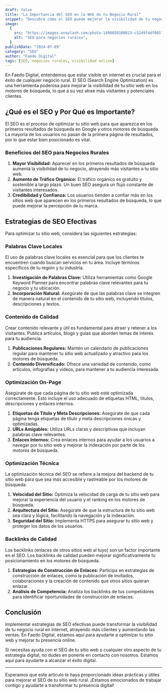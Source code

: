 ```yaml
---
draft: false
title: "La Importancia del SEO en la Web de tu Negocio Rural"
snippet: "Descubre cómo el SEO puede mejorar la visibilidad de tu negocio rural en internet, atrayendo más clientes y aumentando tus ventas."
image:
  {
    src: "https://images.unsplash.com/photo-1498050108023-c5249f4df085?&fit=crop&w=430&h=240",
    alt: "SEO para negocios rurales",
  }
publishDate: "2024-07-09"
category: "SEO"
author: "Faedo Digital"
tags: [SEO, negocios rurales, visibilidad online]
---
```


En Faedo Digital, entendemos que estar visible en internet es crucial para el éxito de cualquier negocio rural. El SEO (Search Engine Optimization) es una herramienta poderosa para mejorar la visibilidad de tu sitio web en los motores de búsqueda, lo que a su vez atrae más visitantes y potenciales clientes.

## ¿Qué es el SEO y Por Qué es Importante?

El SEO es el proceso de optimizar tu sitio web para que aparezca en los primeros resultados de búsqueda en Google y otros motores de búsqueda. La mayoría de los usuarios no pasan de la primera página de resultados, por lo que estar bien posicionado es vital.

### Beneficios del SEO para Negocios Rurales

1. **Mayor Visibilidad:** Aparecer en los primeros resultados de búsqueda aumenta la visibilidad de tu negocio, atrayendo más visitantes a tu sitio web.
2. **Aumento de Tráfico Orgánico:** El tráfico orgánico es gratuito y sostenible a largo plazo. Un buen SEO asegura un flujo constante de visitantes interesados.
3. **Credibilidad y Confianza:** Los usuarios tienden a confiar más en los sitios web que aparecen en los primeros resultados de búsqueda, lo que puede mejorar la percepción de tu marca.

## Estrategias de SEO Efectivas

Para optimizar tu sitio web, considera las siguientes estrategias:

### Palabras Clave Locales

El uso de palabras clave locales es esencial para que los clientes te encuentren cuando buscan servicios en tu área. Incluye términos específicos de tu región y tu industria.

1. **Investigación de Palabras Clave:** Utiliza herramientas como Google Keyword Planner para encontrar palabras clave relevantes para tu negocio y tu ubicación.
2. **Incorporación Natural:** Asegúrate de que las palabras clave se integren de manera natural en el contenido de tu sitio web, incluyendo títulos, descripciones y textos.

### Contenido de Calidad

Crear contenido relevante y útil es fundamental para atraer y retener a los visitantes. Publica artículos, blogs y guías que aborden temas de interés para tu audiencia.

1. **Publicaciones Regulares:** Mantén un calendario de publicaciones regular para mantener tu sitio web actualizado y atractivo para los motores de búsqueda.
2. **Contenido Diversificado:** Ofrece una variedad de contenido, como artículos, infografías y videos, para mantener a tu audiencia interesada.

### Optimización On-Page

Asegúrate de que cada página de tu sitio web esté optimizada correctamente. Esto incluye el uso adecuado de etiquetas HTML, títulos, descripciones y enlaces internos.

1. **Etiquetas de Título y Meta Descripciones:** Asegúrate de que cada página tenga etiquetas de título y meta descripciones únicas y optimizadas.
2. **URLs Amigables:** Utiliza URLs claras y descriptivas que incluyan palabras clave relevantes.
3. **Enlaces Internos:** Crea enlaces internos para ayudar a los usuarios a navegar por tu sitio web y mejorar la indexación por parte de los motores de búsqueda.

### Optimización Técnica

La optimización técnica del SEO se refiere a la mejora del backend de tu sitio web para que sea más accesible y rastreable por los motores de búsqueda.

1. **Velocidad del Sitio:** Optimiza la velocidad de carga de tu sitio web para mejorar la experiencia del usuario y el ranking en los motores de búsqueda.
2. **Arquitectura del Sitio:** Asegúrate de que la estructura de tu sitio web sea clara y lógica, facilitando la navegación y la indexación.
3. **Seguridad del Sitio:** Implementa HTTPS para asegurar tu sitio web y proteger los datos de los usuarios.

### Backlinks de Calidad

Los backlinks (enlaces de otros sitios web al tuyo) son un factor importante en el SEO. Los backlinks de calidad pueden mejorar significativamente tu posicionamiento en los motores de búsqueda.

1. **Estrategias de Construcción de Enlaces:** Participa en estrategias de construcción de enlaces, como la publicación de invitados, colaboraciones y la creación de contenido que otros sitios quieran enlazar.
2. **Análisis de Competencia:** Analiza los backlinks de tus competidores para identificar oportunidades de construcción de enlaces.

## Conclusión

Implementar estrategias de SEO efectivas puede transformar la visibilidad de tu negocio rural en internet, atrayendo más clientes y aumentando las ventas. En Faedo Digital, estamos aquí para ayudarte a optimizar tu sitio web y mejorar tu presencia online.

Si necesitas ayuda con el SEO de tu sitio web o cualquier otro aspecto de tu estrategia digital, no dudes en ponerte en contacto con nosotros. Estamos aquí para ayudarte a alcanzar el éxito digital.

---

Esperamos que este artículo te haya proporcionado ideas prácticas y útiles para mejorar el SEO de tu sitio web rural. ¡Estamos emocionados de trabajar contigo y ayudarte a transformar tu presencia digital!
